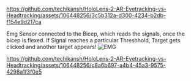 

https://github.com/techikansh/HoloLens-2-AR-Eyetracking-vs-Headtracking/assets/106448256/3c5b312a-d300-4234-b2db-f154e9d217ca

Emg Sensor connected to the Bicep, which reads the signals, once the bicep is flexed. If Signal reaches a particular Threshhold, Target gets clicked and another target appears!
![EMG](https://github.com/techikansh/HoloLens-2-AR-Eyetracking-vs-Headtracking/assets/106448256/704301ad-4c21-42dd-95b8-8fe1a35669a1)

https://github.com/techikansh/HoloLens-2-AR-Eyetracking-vs-Headtracking/assets/106448256/c8a6b697-a4b4-45a3-9575-4298a1f3f0e5

